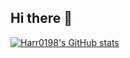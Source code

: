 ## Hi there 👋

[![Harr0198's GitHub stats](https://github-readme-stats.vercel.app/api?username=harry0198)](https://github.com/anuraghazra/github-readme-stats)
